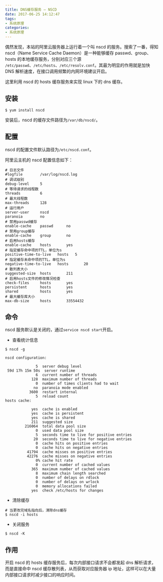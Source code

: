 ```yaml
---
title: DNS缓存服务 — NSCD
date: 2017-06-25 14:12:47
tags:
- 系统原理
categories:
- 系统原理
---
```


偶然发现，本站的阿里云服务器上运行着一个叫 nscd 的服务。搜索了一番，得知 nscd（Name Service Cache Daemon）是一种能够缓存 passwd、group、hosts 的本地缓存服务，分别对应三个源  `/etc/passwd`、`/etc/hosts`、`/etc/resolv.conf`。其最为明显的作用就是加快 DNS 解析速度，在接口调用频繁的内网环境建议开启。<!--more-->

这里利用 nscd 的 hosts 缓存服务来实现 linux 下的 dns 缓存。

## 安装

```Shell
$ yum install nscd
```
安装后，nscd 的缓存文件路径为`/var/db/nscd/`。

## 配置

nscd 的配置文件默认路径为`/etc/nscd.conf`。

阿里云主机的 nscd 配置信息如下：

```Shell
# 日志文件
#logfile        /var/log/nscd.log
# 调试级别
debug-level     5
# 等待请求的线程数
threads         6
# 最大线程数
max-threads     128
# 运行用户
server-user     nscd
paranoia        no
# 禁用passwd缓存
enable-cache    passwd      no
# 禁用group缓存
enable-cache    group       no
# 启用hosts缓存
enable-cache    hosts       yes
# 指定缓存命中项的TTL，单位为s
positive-time-to-live   hosts   5
# 指定缓存未命中项的TTL，单位为s
negative-time-to-live   hosts       20
# 散列表大小
suggested-size  hosts       211
# 启用hosts文件的修改情况检查
check-files     hosts       yes
persistent      hosts       yes
shared          hosts       yes
# 最大缓存库大小
max-db-size     hosts       33554432
```

## 命令

nscd 服务默认是关闭的，通过`service nscd start`开启。

* 查看统计信息

```DOS
$ nscd -g

nscd configuration:

              5  server debug level
 59d 17h 15m 50s  server runtime
              6  current number of threads
            128  maximum number of threads
              0  number of times clients had to wait
             no  paranoia mode enabled
           3600  restart internal
              5  reload count
hosts cache:

            yes  cache is enabled
            yes  cache is persistent
            yes  cache is shared
            211  suggested size
         216064  total data pool size
              0  used data pool size
              5  seconds time to live for positive entries
             20  seconds time to live for negative entries
              0  cache hits on positive entries
              0  cache hits on negative entries
          41794  cache misses on positive entries
          42276  cache misses on negative entries
              0% cache hit rate
              0  current number of cached values
            365  maximum number of cached values
              8  maximum chain length searched
              0  number of delays on rdlock
              0  number of delays on wrlock
              0  memory allocations failed
            yes  check /etc/hosts for changes
```

* 清除缓存

```Shell
# 当更改完域名指向后，清除dns缓存
$ nscd -i hosts
```

* 关闭服务

```Shell
$ nscd -K
```

## 作用

开启 nscd 的 hosts 缓存服务后，每次内部接口请求不会都发起 dns 解析请求，而是直接命中 nscd 缓存散列表，从而获取对应服务器 ip 地址，这样可以在大量内部接口请求时减少接口的响应时间。
